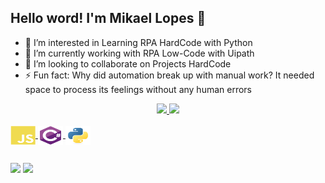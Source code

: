 ## Hello word! I'm Mikael Lopes 👋

- 🤖 I’m interested in Learning RPA HardCode with Python
- 🌱 I’m currently working with RPA Low-Code with Uipath
- 💞️ I’m looking to collaborate on Projects HardCode
- ⚡ Fun fact: Why did automation break up with manual work? It needed space to process its feelings without any human errors

<div align="center">
  <a href="https://github.com/MikaelL0pes">
  <img height="160em" src="https://github-readme-stats.vercel.app/api?username=MikaelL0pes&show_icons=true&theme=dark&include_all_commits=true&count_private=true"/>
  <img height="160em" src="https://github-readme-stats.vercel.app/api/top-langs/?username=MikaelL0pes&layout=compact&langs_count=7&theme=dark"/>
  </div>

  <div style="display: inline_block"><br>
  <img align="center" alt="Rafa-Js" height="30" width="40" src="https://raw.githubusercontent.com/devicons/devicon/master/icons/javascript/javascript-plain.svg">
  <img align="center" alt="Rafa-Csharp" height="30" width="40" src="https://raw.githubusercontent.com/devicons/devicon/master/icons/csharp/csharp-original.svg">
   <img align="center" alt="Rafa-Python" height="30" width="40" src="https://raw.githubusercontent.com/devicons/devicon/master/icons/python/python-original.svg">

</div>
  
  
  ##
  
  
  <div> 
 
  
  <a href="https://www.linkedin.com/in/mikael-lopes-403487212/" target="_blank"><img src="https://img.shields.io/badge/-LinkedIn-%230077B5?style=for-the-badge&logo=linkedin&logoColor=white" target="_blank"></a>
  <a href = "mailto:mikaelslopesit@gmail.com"><img src="https://img.shields.io/badge/Gmail-D14836?style=for-the-badge&logo=gmail&logoColor=white" target="_blank"></a>
     
    
